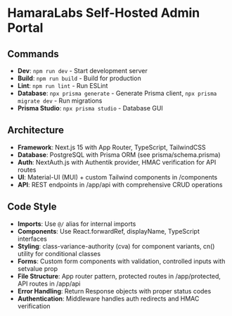 # HamaraLabs Self-Hosted Admin Portal

## Commands
- **Dev**: `npm run dev` - Start development server
- **Build**: `npm run build` - Build for production
- **Lint**: `npm run lint` - Run ESLint
- **Database**: `npx prisma generate` - Generate Prisma client, `npx prisma migrate dev` - Run migrations
- **Prisma Studio**: `npx prisma studio` - Database GUI

## Architecture
- **Framework**: Next.js 15 with App Router, TypeScript, TailwindCSS
- **Database**: PostgreSQL with Prisma ORM (see prisma/schema.prisma)
- **Auth**: NextAuth.js with Authentik provider, HMAC verification for API routes
- **UI**: Material-UI (MUI) + custom Tailwind components in /components
- **API**: REST endpoints in /app/api with comprehensive CRUD operations

## Code Style
- **Imports**: Use `@/` alias for internal imports
- **Components**: Use React.forwardRef, displayName, TypeScript interfaces
- **Styling**: class-variance-authority (cva) for component variants, cn() utility for conditional classes
- **Forms**: Custom form components with validation, controlled inputs with setvalue prop
- **File Structure**: App router pattern, protected routes in /app/protected, API routes in /app/api
- **Error Handling**: Return Response objects with proper status codes
- **Authentication**: Middleware handles auth redirects and HMAC verification
